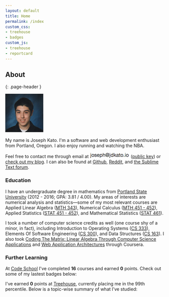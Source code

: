 ```yaml
---
layout: default
title: Home
permalink: /index
custom_css:
- treehouse
- badges
custom_js:
- treehouse
- reportcard
---
```


## About
{: .page-header }

<img class="pull-left" src="img/img.png" style="margin-right:20px;">

My name is Joseph Kato. I'm a software and web development enthusiast from Portland, Oregon. I also enjoy running and watching the NBA.

<div class="row">
Feel free to contact me through email at <img class="inline-img" src="img/inline-em.png"> (<a href="https://keybase.io/jdkato/key.asc">public key</a>) or <a href="blog.html">check out my blog</a>. I can also be found at <a href="https://github.com/jdkato">Github</a>, <a href="https://www.reddit.com/user/jdkato/">Reddit</a>, and <a href="https://forum.sublimetext.com/users/jdkato/activity">the Sublime Text forum</a>.
</div>



### Education

I have an undergraduate degree in mathematics from [Portland State University](http://www.pdx.edu/math/bsba-in-mathematics) (2012 - 2016; GPA: 3.81 / 4.00). My areas of interests are numerical analysis and statistics&mdash;some of my most relevant courses are Applied Linear Algebra ([MTH 343](http://pdx.smartcatalogiq.com/en/2016-2017/Bulletin/Courses/Mth-Mathematical-Sciences/300/Mth-343)), Numerical Calculus ([MTH 451 - 452](http://pdx.smartcatalogiq.com/en/2016-2017/Bulletin/Courses/Mth-Mathematical-Sciences/400/Mth-451)), Applied Statistics ([STAT 451 - 452](http://pdx.smartcatalogiq.com/en/2016-2017/Bulletin/Courses/Stat-Statistics/400/Stat-451)), and Mathematical Statistics ([STAT 461](http://pdx.smartcatalogiq.com/en/2016-2017/Bulletin/Courses/Stat-Statistics/400/Stat-461)).

I took a number of computer science credits as well (one course shy of a minor, in fact), including Introduction to Operating Systems ([CS 333](https://www.pdx.edu/computer-science/cs333)), Elements Of Software Engineering ([CS 300](https://www.pdx.edu/computer-science/cs300)), and Data Structures ([CS 163](https://www.pdx.edu/computer-science/cs163)). I also took [Coding The Matrix: Linear Algebra Through Computer Science Applications](http://codingthematrix.com/) and [Web Application Architectures](https://www.coursera.org/learn/web-app) through Coursera.

### Further Learning

At [Code School](https://www.codeschool.com/users/jdkato) I've completed <strong>16</strong> courses and earned <strong id='points'>0</strong> points. Check out some of my lastest badges below:

<div class="report-card codeschool well"></div>

I've earned <strong id='total'>0</strong> points at [Treehouse](https://teamtreehouse.com/josephkato), currently placing me in the 99th percentile. Below is a topic-wise summary of what I’ve studied:

<div class="team-treehouse well">
    <div class="pieChart group">
      <div class="pie"></div>
      <div class="legend"></div>
    </div>
</div> 
